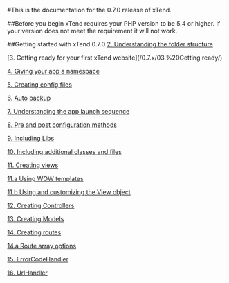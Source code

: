 #This is the documentation for the 0.7.0 release of xTend.

##Before you begin
xTend requires your PHP version to be 5.4 or higher. If your version does not meet the requirement it will not work.

##Getting started with xTend 0.7.0
[2. Understanding the folder structure](/0.7.x/02.%20Understanding%20the%20folder%20structure/)  

[3. Getting ready for your first xTend website](/0.7.x/03.%20Getting ready/)  

[4. Giving your app a namespace](/0.7.x/04.%20Giving%20your%20app%20a%20namespace/)  

[5. Creating config files](/0.7.x/05.%20Creating%20config%20files/)  

[6. Auto backup](/0.7.x/06.%20Auto%20backup)  

[7. Understanding the app launch sequence](/0.7.x/07.%20Understanding%20the%20app%20launch%20sequence/)  

[8. Pre and post configuration methods](/0.7.x/08.%20Pre%20and%20post%20configuration%20methods/)  

[9. Including Libs](/0.7.x/09.%20Including%20Libs/)  

[10. Including additional classes and files](/0.7.x/10.%20Including%20additional%20classes%20and%20files/)  

[11. Creating views](/0.7.x/11.%20Creating%20views/)  

[11.a Using WOW templates](/0.7.x/11.a%20Using%20WOW%20templates/)  

[11.b Using and customizing the View object](/0.7.x/11.b%20Using%20and%20customizing%20the%20View%20object/)  

[12. Creating Controllers](/0.7.x/12.%20Creating%20Controllers/)  

[13. Creating Models](/0.7.x/13.%20Creating%20Models/)  

[14. Creating routes](/0.7.x/14.%20Creating%20routes/)  

[14.a Route array options](/0.7.x/14.a%20Route%20array%20options/)  

[15. ErrorCodeHandler](/0.7.x/15.%20ErrorCodeHandler)  

[16. UrlHandler](/0.7.x/16.%20UrlHandler)  

